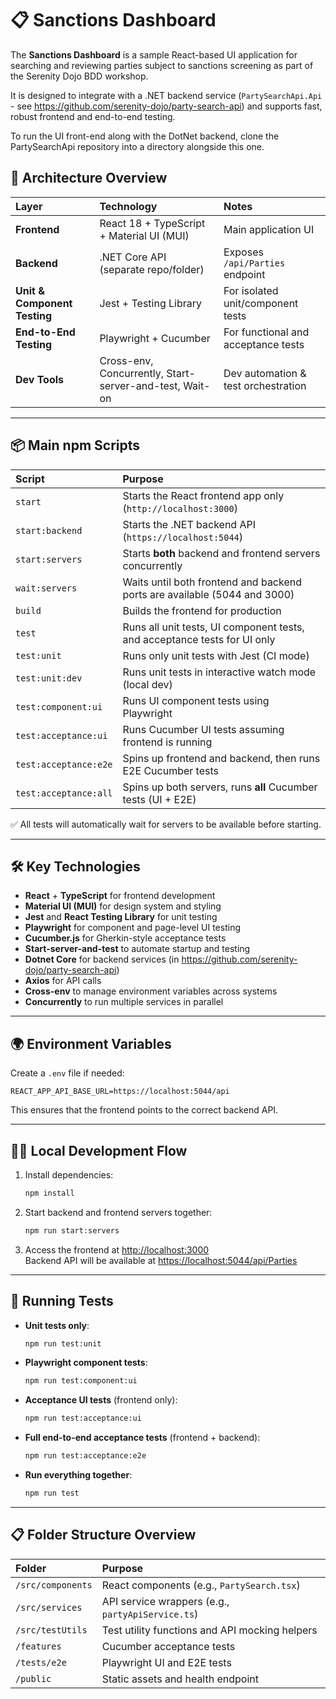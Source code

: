 # 📋 Sanctions Dashboard

The **Sanctions Dashboard** is a sample React-based UI application for searching and reviewing parties subject to sanctions screening as part of the Serenity Dojo BDD workshop.

It is designed to integrate with a .NET backend service (`PartySearchApi.Api` - see https://github.com/serenity-dojo/party-search-api) and supports fast, robust frontend and end-to-end testing.

To run the UI front-end along with the DotNet backend, clone the PartySearchApi repository into a directory alongside this one.

## 🏫 Architecture Overview

| Layer | Technology | Notes |
|:---|:---|:---|
| **Frontend** | React 18 + TypeScript + Material UI (MUI) | Main application UI |
| **Backend** | .NET Core API (separate repo/folder) | Exposes `/api/Parties` endpoint |
| **Unit & Component Testing** | Jest + Testing Library | For isolated unit/component tests |
| **End-to-End Testing** | Playwright + Cucumber | For functional and acceptance tests |
| **Dev Tools** | Cross-env, Concurrently, Start-server-and-test, Wait-on | Dev automation & test orchestration |


---

## 📦 Main npm Scripts

| Script | Purpose |
|:---|:---|
| `start` | Starts the React frontend app only (`http://localhost:3000`) |
| `start:backend` | Starts the .NET backend API (`https://localhost:5044`) |
| `start:servers` | Starts **both** backend and frontend servers concurrently |
| `wait:servers` | Waits until both frontend and backend ports are available (5044 and 3000) |
| `build` | Builds the frontend for production |
| `test` | Runs all unit tests, UI component tests, and acceptance tests for UI only |
| `test:unit` | Runs only unit tests with Jest (CI mode) |
| `test:unit:dev` | Runs unit tests in interactive watch mode (local dev) |
| `test:component:ui` | Runs UI component tests using Playwright |
| `test:acceptance:ui` | Runs Cucumber UI tests assuming frontend is running |
| `test:acceptance:e2e` | Spins up frontend and backend, then runs E2E Cucumber tests |
| `test:acceptance:all` | Spins up both servers, runs **all** Cucumber tests (UI + E2E) |

✅ All tests will automatically wait for servers to be available before starting.

---

## 🛠 Key Technologies

- **React** + **TypeScript** for frontend development
- **Material UI (MUI)** for design system and styling
- **Jest** and **React Testing Library** for unit testing
- **Playwright** for component and page-level UI testing
- **Cucumber.js** for Gherkin-style acceptance tests
- **Start-server-and-test** to automate startup and testing
- **Dotnet Core** for backend services (in https://github.com/serenity-dojo/party-search-api)
- **Axios** for API calls
- **Cross-env** to manage environment variables across systems
- **Concurrently** to run multiple services in parallel

---

## 🌍 Environment Variables

Create a `.env` file if needed:

```env
REACT_APP_API_BASE_URL=https://localhost:5044/api
```

This ensures that the frontend points to the correct backend API.

---

## 🏃‍♂️ Local Development Flow

1. Install dependencies:

   ```bash
   npm install
   ```

2. Start backend and frontend servers together:

   ```bash
   npm run start:servers
   ```

3. Access the frontend at [http://localhost:3000](http://localhost:3000)  
   Backend API will be available at [https://localhost:5044/api/Parties](https://localhost:5044/api/Parties)

---

## 🧪 Running Tests

- **Unit tests only**:

  ```bash
  npm run test:unit
  ```

- **Playwright component tests**:

  ```bash
  npm run test:component:ui
  ```

- **Acceptance UI tests** (frontend only):

  ```bash
  npm run test:acceptance:ui
  ```

- **Full end-to-end acceptance tests** (frontend + backend):

  ```bash
  npm run test:acceptance:e2e
  ```

- **Run everything together**:

  ```bash
  npm run test
  ```

---

## 📋 Folder Structure Overview

| Folder | Purpose |
|:---|:---|
| `/src/components` | React components (e.g., `PartySearch.tsx`) |
| `/src/services` | API service wrappers (e.g., `partyApiService.ts`) |
| `/src/testUtils` | Test utility functions and API mocking helpers |
| `/features` | Cucumber acceptance tests |
| `/tests/e2e` | Playwright UI and E2E tests |
| `/public` | Static assets and health endpoint |



